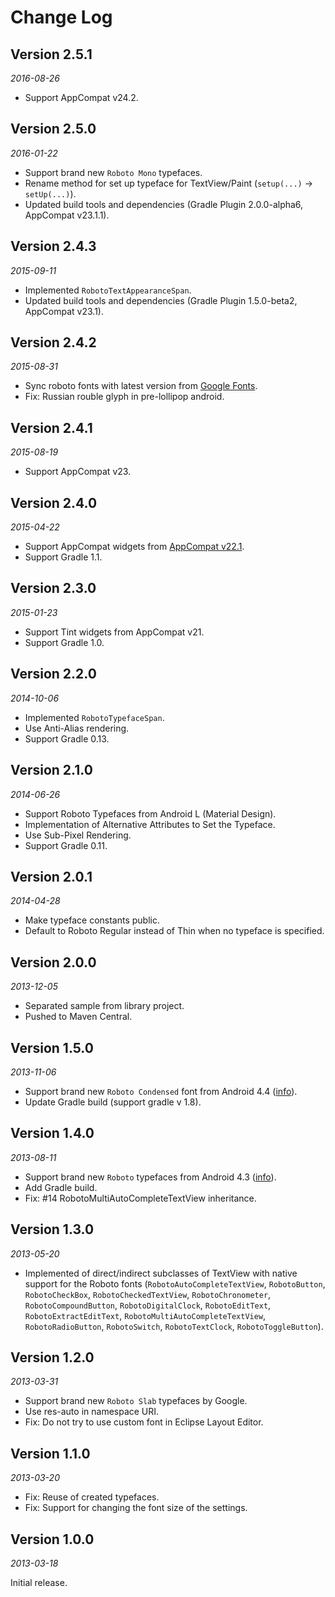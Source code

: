 Change Log
==========


## Version 2.5.1

_2016-08-26_

 * Support AppCompat v24.2.


## Version 2.5.0

_2016-01-22_

 * Support brand new `Roboto Mono` typefaces.
 * Rename method for set up typeface for TextView/Paint (`setup(...)` -> `setUp(...)`).
 * Updated build tools and dependencies (Gradle Plugin 2.0.0-alpha6, AppCompat v23.1.1).


## Version 2.4.3

_2015-09-11_

 * Implemented `RobotoTextAppearanceSpan`.
 * Updated build tools and dependencies (Gradle Plugin 1.5.0-beta2, AppCompat v23.1).


## Version 2.4.2

_2015-08-31_

 * Sync roboto fonts with latest version from [Google Fonts](https://www.google.com/fonts/specimen/Roboto).
 * Fix: Russian rouble glyph in pre-lollipop android.


## Version 2.4.1

_2015-08-19_

 * Support AppCompat v23.


## Version 2.4.0

_2015-04-22_

 * Support AppCompat widgets from [AppCompat v22.1](http://android-developers.blogspot.ru/2015/04/android-support-library-221.html).
 * Support Gradle 1.1.


## Version 2.3.0

_2015-01-23_

 * Support Tint widgets from AppCompat v21.
 * Support Gradle 1.0.


## Version 2.2.0

_2014-10-06_

 * Implemented `RobotoTypefaceSpan`.
 * Use Anti-Alias rendering.
 * Support Gradle 0.13.


## Version 2.1.0

_2014-06-26_

 * Support Roboto Typefaces from Android L (Material Design).
 * Implementation of Alternative Attributes to Set the Typeface.
 * Use Sub-Pixel Rendering.
 * Support Gradle 0.11.


## Version 2.0.1

_2014-04-28_

 * Make typeface constants public.
 * Default to Roboto Regular instead of Thin when no typeface is specified.


## Version 2.0.0

_2013-12-05_

 * Separated sample from library project.
 * Pushed to Maven Central.


## Version 1.5.0

_2013-11-06_

 * Support brand new `Roboto Condensed` font from Android 4.4 ([info](http://www.theverge.com/2013/10/31/5049672/android-kit-kat-4-4-google-software-operating-system)).
 * Update Gradle build (support gradle v 1.8).


## Version 1.4.0

_2013-08-11_

 * Support brand new `Roboto` typefaces from Android 4.3 ([info](http://www.androidpolice.com/2013/06/29/typeface-teardown-roboto-gets-a-facelift-in-android-4-3/)).
 * Add Gradle build.
 * Fix: #14 RobotoMultiAutoCompleteTextView inheritance.


## Version 1.3.0

_2013-05-20_

 * Implemented of direct/indirect subclasses of TextView with native support for the Roboto fonts (`RobotoAutoCompleteTextView`, `RobotoButton`, `RobotoCheckBox`, `RobotoCheckedTextView`, `RobotoChronometer`, `RobotoCompoundButton`, `RobotoDigitalClock`, `RobotoEditText`, `RobotoExtractEditText`, `RobotoMultiAutoCompleteTextView`, `RobotoRadioButton`, `RobotoSwitch`, `RobotoTextClock`, `RobotoToggleButton`).


## Version 1.2.0

_2013-03-31_

 * Support brand new `Roboto Slab` typefaces by Google.
 * Use res-auto in namespace URI.
 * Fix: Do not try to use custom font in Eclipse Layout Editor.


## Version 1.1.0

_2013-03-20_

 * Fix: Reuse of created typefaces.
 * Fix: Support for changing the font size of the settings.


## Version 1.0.0

_2013-03-18_

Initial release.
